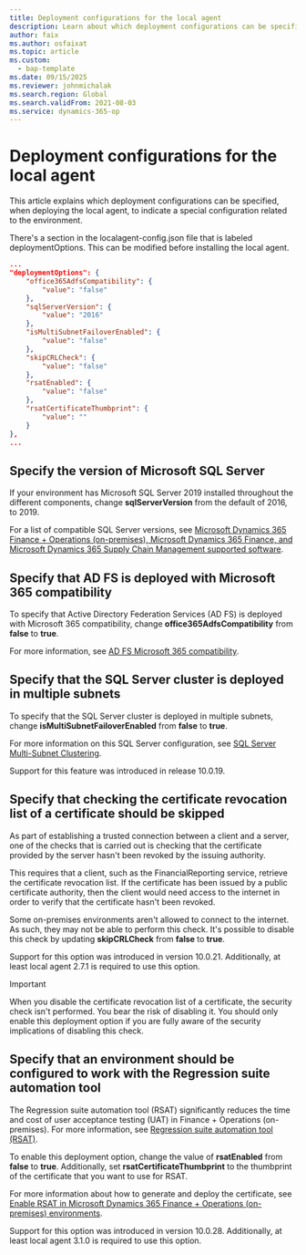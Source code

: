 ```yaml
---
title: Deployment configurations for the local agent
description: Learn about which deployment configurations can be specified, when deploying the local agent, to indicate a special configuration related to the environment.
author: faix
ms.author: osfaixat
ms.topic: article
ms.custom: 
  - bap-template
ms.date: 09/15/2025
ms.reviewer: johnmichalak
ms.search.region: Global
ms.search.validFrom: 2021-08-03
ms.service: dynamics-365-op
---
```


# Deployment configurations for the local agent

This article explains which deployment configurations can be specified, when deploying the local agent, to indicate a special configuration related to the environment.

There's a section in the localagent-config.json file that is labeled deploymentOptions. This can be modified before installing the local agent.

```json
...
"deploymentOptions": {
    "office365AdfsCompatibility": {
        "value": "false"
    },
    "sqlServerVersion": {
        "value": "2016"
    },
    "isMultiSubnetFailoverEnabled": {
        "value": "false"
    },
    "skipCRLCheck": {
        "value": "false"
    },
    "rsatEnabled": {
        "value": "false"
    },
    "rsatCertificateThumbprint": {
        "value": ""
    }
},
...
```

## Specify the version of Microsoft SQL Server

If your environment has Microsoft SQL Server 2019 installed throughout the different components, change **sqlServerVersion** from the default of 2016, to 2019.

For a list of compatible SQL Server versions, see [Microsoft Dynamics 365 Finance + Operations (on-premises), Microsoft Dynamics 365 Finance, and Microsoft Dynamics 365 Supply Chain Management supported software](./onprem-compatibility.md).

## Specify that AD FS is deployed with Microsoft 365 compatibility

To specify that Active Directory Federation Services (AD FS) is deployed with Microsoft 365 compatibility, change **office365AdfsCompatibility** from **false** to **true**.

For more information, see [AD FS Microsoft 365 compatibility](./onprem-adfscompatibility.md).

## Specify that the SQL Server cluster is deployed in multiple subnets

To specify that the SQL Server cluster is deployed in multiple subnets, change **isMultiSubnetFailoverEnabled** from **false** to **true**.

For more information on this SQL Server configuration, see [SQL Server Multi-Subnet Clustering](/sql/sql-server/failover-clusters/windows/sql-server-multi-subnet-clustering-sql-server).

Support for this feature was introduced in release 10.0.19.

## Specify that checking the certificate revocation list of a certificate should be skipped

As part of establishing a trusted connection between a client and a server, one of the checks that is carried out is checking that the certificate provided by the server hasn't been revoked by the issuing authority.

This requires that a client, such as the FinancialReporting service, retrieve the certificate revocation list. If the certificate has been issued by a public certificate authority, then the client would need access to the internet in order to verify that the certificate hasn't been revoked.

Some on-premises environments aren't allowed to connect to the internet. As such, they may not be able to perform this check. It's possible to disable this check by updating **skipCRLCheck** from **false** to **true**.

Support for this option was introduced in version 10.0.21. Additionally, at least local agent 2.7.1 is required to use this option.

> [!IMPORTANT]
> When you disable the certificate revocation list of a certificate, the security check isn't performed. You bear the risk of disabling it. You should only enable this deployment option if you are fully aware of the security implications of disabling this check.

## Specify that an environment should be configured to work with the Regression suite automation tool

The Regression suite automation tool (RSAT) significantly reduces the time and cost of user acceptance testing (UAT) in Finance + Operations (on-premises). For more information, see [Regression suite automation tool (RSAT)](../perf-test/rsat/rsat-overview.md).

To enable this deployment option, change the value of **rsatEnabled** from **false** to **true**. Additionally, set **rsatCertificateThumbprint** to the thumbprint of the certificate that you want to use for RSAT.

For more information about how to generate and deploy the certificate, see [Enable RSAT in Microsoft Dynamics 365 Finance + Operations (on-premises) environments](./onprem-rsat-configuration.md).

Support for this option was introduced in version 10.0.28. Additionally, at least local agent 3.1.0 is required to use this option.
